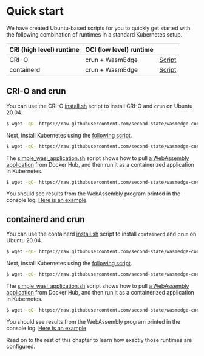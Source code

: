 # Quick start

We have created Ubuntu-based scripts for you to quickly get started
with the following combination of runtimes in a standard Kubernetes setup.

| CRI (high level) runtime   | OCI (low level) runtime |                                                                                                                        |
| ---                        | ---                     | ---                                                                                                                    |
| CRI-O                      | crun + WasmEdge         | [Script](https://github.com/second-state/wasmedge-containers-examples/blob/main/.github/workflows/kubernetes-crio.yml) |
| containerd                 | crun + WasmEdge         | [Script](https://github.com/second-state/wasmedge-containers-examples/blob/main/.github/workflows/kubernetes-containerd.yml) |

## CRI-O and crun

You can use the CRI-O [install.sh](https://github.com/second-state/wasmedge-containers-examples/blob/main/crio/install.sh) script to install CRI-O and `crun` on Ubuntu 20.04.

```bash
$ wget -qO- https://raw.githubusercontent.com/second-state/wasmedge-containers-examples/main/crio/install.sh | bash
```

Next, install Kubernetes using the [following script](https://github.com/second-state/wasmedge-containers-examples/blob/main/kubernetes_crio/install.sh).

```bash
$ wget -qO- https://raw.githubusercontent.com/second-state/wasmedge-containers-examples/main/kubernetes_crio/install.sh | bash
```

The [simple_wasi_application.sh](https://github.com/second-state/wasmedge-containers-examples/blob/main/kubernetes_crio/simple_wasi_application.sh) script shows how to pull [a WebAssembly application](demo/wasi.md) from Docker Hub, and then run it as a containerized application in Kubernetes.

```bash
$ wget -qO- https://raw.githubusercontent.com/second-state/wasmedge-containers-examples/main/kubernetes_crio/simple_wasi_application.sh | bash
```

You should see results from the WebAssembly program printed in the console log. [Here is an example](https://github.com/second-state/wasmedge-containers-examples/runs/4186005677?check_suite_focus=true#step:6:3007).

## containerd and crun

You can use the containerd [install.sh](https://github.com/second-state/wasmedge-containers-examples/blob/main/containerd/install.sh) script to install `containerd` and `crun` on Ubuntu 20.04.

```bash
$ wget -qO- https://raw.githubusercontent.com/second-state/wasmedge-containers-examples/main/containerd/install.sh | bash
```

Next, install Kubernetes using the [following script](https://github.com/second-state/wasmedge-containers-examples/blob/main/kubernetes_containerd/install.sh).

```bash
$ wget -qO- https://raw.githubusercontent.com/second-state/wasmedge-containers-examples/main/kubernetes_containerd/install.sh | bash
```

The [simple_wasi_application.sh](https://github.com/second-state/wasmedge-containers-examples/blob/main/kubernetes_containerd/simple_wasi_application.sh) script shows how to pull [a WebAssembly application](demo/wasi.md) from Docker Hub, and then run it as a containerized application in Kubernetes.

```bash
$ wget -qO- https://raw.githubusercontent.com/second-state/wasmedge-containers-examples/main/kubernetes_containerd/simple_wasi_application.sh | bash
```

You should see results from the WebAssembly program printed in the console log. [Here is an example](https://github.com/second-state/wasmedge-containers-examples/runs/4577789181?check_suite_focus=true#step:6:3010).

Read on to the rest of this chapter to learn how exactly those runtimes
are configured.
